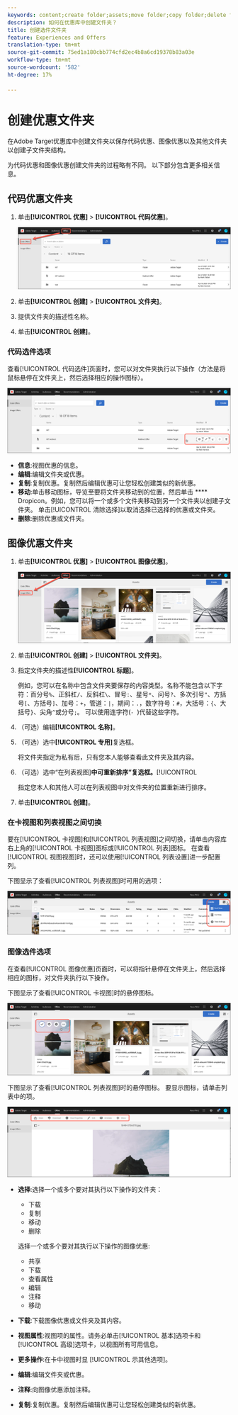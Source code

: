 ```yaml
---
keywords: content;create folder;assets;move folder;copy folder;delete folder;download folder;folder
description: 如何在优惠库中创建文件夹？
title: 创建选件文件夹
feature: Experiences and Offers
translation-type: tm+mt
source-git-commit: 75ed1a180cbb774cfd2ec4b8a6cd19378b83a03e
workflow-type: tm+mt
source-wordcount: '582'
ht-degree: 17%

---
```



# 创建优惠文件夹

在Adobe Target优惠库中创建文件夹以保存代码优惠、图像优惠以及其他文件夹以创建子文件夹结构。

为代码优惠和图像优惠创建文件夹的过程略有不同。 以下部分包含更多相关信息。

## 代码优惠文件夹

1. 单击&#x200B;**[!UICONTROL 优惠]** > **[!UICONTROL 代码优惠]**。

   ![代码优惠选项卡](/help/c-experiences/c-manage-content/assets/code-offers-tab.png)

1. 单击&#x200B;**[!UICONTROL 创建]** > **[!UICONTROL 文件夹]**。

1. 提供文件夹的描述性名称。

1. 单击&#x200B;**[!UICONTROL 创建]**。

### 代码选件选项

查看[!UICONTROL 代码选件]页面时，您可以对文件夹执行以下操作（方法是将鼠标悬停在文件夹上，然后选择相应的操作图标）。

![“代码优惠”选项卡上的悬停图标](/help/c-experiences/c-manage-content/assets/code-offers-hover-icons.png)

* **信息**:视图优惠的信息。
* **编辑**:编辑文件夹或优惠。
* **复制**:复制优惠。复制然后编辑优惠可让您轻松创建类似的新优惠。
* **移动**:单击移动图标，导览至要将文件夹移动到的位置，然后单击 **** Dropicon。例如，您可以将一个或多个文件夹移动到另一个文件夹以创建子文件夹。 单击[!UICONTROL 清除选择]以取消选择已选择的优惠或文件夹。
* **删除**:删除优惠或文件夹。

## 图像优惠文件夹

1. 单击&#x200B;**[!UICONTROL 优惠]** > **[!UICONTROL 图像优惠]**。

   ![图像优惠选项卡](/help/c-experiences/c-manage-content/assets/image-offers-tab.png)

1. 单击&#x200B;**[!UICONTROL 创建]** > **[!UICONTROL 文件夹]**。
1. 指定文件夹的描述性&#x200B;**[!UICONTROL 标题]**。

   例如，您可以在名称中包含文件夹要保存的内容类型。名称不能包含以下字符：百分号`%`、正斜杠`/`、反斜杠`\`、冒号`:`、星号`*`、问号`?`、多次引号`"`、方括号`[`、方括号`]`、加号：`+`，管道：`|`，期间：`.`，数字符号：`#`，大括号：`{`、大括号`}`、尖角`^`或分号`;`。 可以使用连字符(`- `)代替这些字符。

1. （可选）编辑&#x200B;**[!UICONTROL 名称]**。
1. （可选）选中&#x200B;**[!UICONTROL 专用]**&#x200B;复选框。

   将文件夹指定为私有后，只有您本人能够查看此文件夹及其内容。

1. （可选）选中“在列表视图&#x200B;]**中可重新排序”复选框。**[!UICONTROL 

   指定您本人和其他人可以在列表视图中对文件夹的位置重新进行排序。

1. 单击&#x200B;**[!UICONTROL 创建]**。

### 在卡视图和列表视图之间切换

要在[!UICONTROL 卡视图]和[!UICONTROL 列表视图]之间切换，请单击内容库右上角的[!UICONTROL 卡视图]图标或[!UICONTROL 列表]图标。 在查看[!UICONTROL 视图视图]时，还可以使用[!UICONTROL 列表设置]进一步配置列。

下图显示了查看[!UICONTROL 列表视图]时可用的选项：

![列表视图选项](/help/c-experiences/c-manage-content/assets/view-settings-options.png)

### 图像选件选项

在查看[!UICONTROL 图像优惠]页面时，可以将指针悬停在文件夹上，然后选择相应的图标，对文件夹执行以下操作。

下图显示了查看[!UICONTROL 卡视图]时的悬停图标。

![在卡优惠中时，将鼠标图标悬停在“图像视图”选项卡上](/help/c-experiences/c-manage-content/assets/image-offers-hover-icons.png)

下图显示了查看[!UICONTROL 列表视图]时的悬停图标。 要显示图标，请单击列表中的项。

![当处于优惠视图时，将图标悬停在“图像列表”选项卡上](/help/c-experiences/c-manage-content/assets/list-view-hover.png)

* **选择**:选择一个或多个要对其执行以下操作的文件夹：

   * 下载
   * 复制
   * 移动
   * 删除

   选择一个或多个要对其执行以下操作的图像优惠:

   * 共享
   * 下载
   * 查看属性
   * 编辑
   * 注释
   * 移动


* **下载**:下载图像优惠或文件夹及其内容。
* **视图属性**:视图项的属性。请务必单击[!UICONTROL 基本]选项卡和[!UICONTROL 高级]选项卡，以视图所有可用信息。
* **更多操作**:在卡中视图时显 [!UICONTROL 示其他选项]。
* **编辑**:编辑文件夹或优惠。
* **注释**:向图像优惠添加注释。
* **复制**:复制优惠。复制然后编辑优惠可让您轻松创建类似的新优惠。
